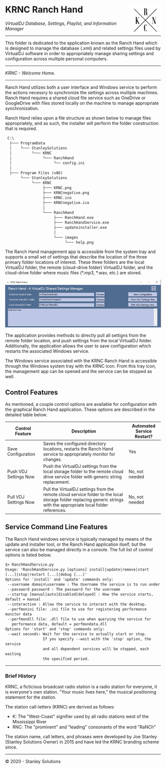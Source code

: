 # KRNC Ranch Hand <a href="https://github.com/engineerjoe440/KRNCApps"><img src="https://github.com/engineerjoe440/KRNCApps/blob/master/common/images/KRNC.png" width="100" alt="KRNC" align="right"></a>

*VirtualDJ Database, Settings, Playlist, and Information Manager*

---

This folder is dedicated to the application known as the Ranch Hand which is
designed to manage the database (.xml) and related settings files used by VirtualDJ
software in order to appropriately manage sharing settings and configuration across
multiple personal computers.

---

*KRNC - Welcome Home.*

---

Ranch Hand utilizes both a user interface and Windows service to perform the actions
necessry to synchronize the settings across multiple machines. Ranch Hand requires a
shared cloud file service such as OneDrive or GoogleDrive with files stored locally
on the machine to manage appropriate synchronization.

Ranch Hand relies upon a file structure as shown below to manage files appropriately,
and as such, the installer will perform the folder construction that is required.

```
 C:\
  ├─── ProgramData
  │    └─── StanleySolutions
  │         └─── KRNC
  │              └─── RanchHand
  │                   └── config.ini
  │
  ├─── Program Files (x86)
       └─── StanleySolutions
            └─── KRNC
                 ├─── KRNC.png
                 ├─── KRNCnegative.png
                 ├─── KRNC.ico
                 ├─── KRNCnegative.ico
                 │
                 └─── RanchHand
                      ├─── RanchHand.exe
                      ├─── RanchHandService.exe
                      ├─── updateinstaller.exe
                      │
                      └─── images
                           └─── help.png
```

The Ranch Hand management app is accessible from the system tray and supports a
small set of settings that describe the location of the three primary folder
locations of interest. These three folders are the local VirtualDJ folder, the
remote (cloud-drive folder) VirtualDJ folder, and the cloud-drive folder where
music files (*.mp3, *.wav, etc.) are stored.

<img src="https://github.com/engineerjoe440/KRNCApps/blob/master/common/images/RanchHandApp.png">

The application provides methods to directly pull all settigns from the remote
folder location, and push settings from the local VirtualDJ folder. Additionally,
the application allows the user to save configuration which restarts the
associated Windows service.

The Windows service associated with the KRNC Ranch Hand is accessible through the
Windows system tray with the KRNC icon. From this tray icon, the management app
can be opened and the service can be stopped as well.

## Control Features
As mentioned, a couple control options are available for configuration with the
graphical Ranch Hand application. These options are described in the detailed table
below.

| Control Feature       | Description                                                                                                                                                          | Automated Service Restart? |
|-----------------------|----------------------------------------------------------------------------------------------------------------------------------------------------------------------|----------------------------|
| Save Configuration    | Saves the configured directory locations, restarts the Ranch Hand service to appropriately monitor for changes.                                                       | Yes                        |
| Push VDJ Settings Now | Push the VirtualDJ settings from the local storage folder to the remote cloud drive service folder with generic string replacement.                                  | No, not needed             |
| Pull VDJ Settings Now | Pull the VirtualDJ settings from the remote cloud service folder to the local storage folder replacing generic strings with the appropriate local folder references. | No, not needed             |


## Service Command Line Features
The Ranch Hand windows service is typically managed by means of the update and
installer tool, or the Ranch Hand application itself, but the service can also be
managed directly in a console. The full list of control options is listed below.

```console
$> RanchHandService.py
Usage: 'RanchHandService.py [options] install|update|remove|start [...]|stop|restart [...]|debug [...]'
Options for 'install' and 'update' commands only:
 --username domain\username : The Username the service is to run under
 --password password : The password for the username
 --startup [manual|auto|disabled|delayed] : How the service starts, default = manual
 --interactive : Allow the service to interact with the desktop.
 --perfmonini file: .ini file to use for registering performance monitor data
 --perfmondll file: .dll file to use when querying the service for
   performance data, default = perfmondata.dll
Options for 'start' and 'stop' commands only:
 --wait seconds: Wait for the service to actually start or stop.
                 If you specify --wait with the 'stop' option, the service
                 and all dependent services will be stopped, each waiting
                 the specified period.
```

---

### Brief History
KRNC, a ficticious broadcast radio station is a radio station for everyone, it is
everyone's own station. "Your music lives here," the musical positioning statement
for the station.

The station call-letters (KRNC) are derived as follows:
 - K: The "West-Coast" signifier used by all radio stations west of the Mississippi River
 - RNC: The "prominent" and "leading" consonants of the word "RaNCh"

The station name, call letters, and phrases were developed by Joe Stanley (Stanley
Solutions Owner) in 2015 and have led the KRNC branding scheme since.

---
© 2020 - Stanley Solutions
